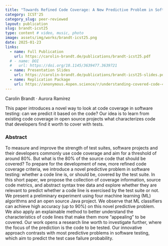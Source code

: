 ```yaml
---
title: "Towards Refined Code Coverage: A New Predictive Problem in Software Testing"
category: ICST'25
category_slug: peer-reviewed
layout: publication
slug: brandt-icst25
type: content # video, music, photo
image: assets/img/works/brandt-icst25.png
date: 2025-01-23
links:
  - name: Full Publication
    url: https://carolin-brandt.de/publications/brandt-icst25.pdf
  # - name: DOI
  #   url: https://doi.org/10.1145/3639477.3639721
  - name: Presentation Slides
    url: https://carolin-brandt.de/publications/brandt-icst25-slides.pdf
  - name: Replication Package
    url: https://anonymous.4open.science/r/understanding-covered-code-4950
---
```


Carolin Brandt · Aurora Ramírez

This paper introduces a novel way to look at code coverage in software testing: can we predict it based on the code?
Our idea is to learn from existing code coverage in open source projects what characterizes code that developers find it worth to cover with tests.

### Abstract
To measure and improve the strength of test suites,
software projects and their developers commonly use code
coverage and aim for a threshold of around 80%. But what is the
80% of the source code that should be covered? To prepare for
the development of new, more refined code coverage criteria, we
introduce a novel predictive problem in software testing: whether
a code line is, or should be, covered by the test suite. In this short
paper, we propose the collection of coverage information, source
code metrics, and abstract syntax tree data and explore whether
they are relevant to predict whether a code line is exercised by
the test suite or not. We present a preliminary experiment using
four machine learning (ML) algorithms and an open source Java
project. We observe that ML classifiers can achieve high accuracy
(up to 90%) on this novel predictive problem. We also apply an
explainable method to better understand the characteristics of
code lines that make them more “appealing” to be covered. Our
work opens a research line worth to investigate further, where the
focus of the prediction is the code to be tested. Our innovative
approach contrasts with most predictive problems in software
testing, which aim to predict the test case failure probability.

